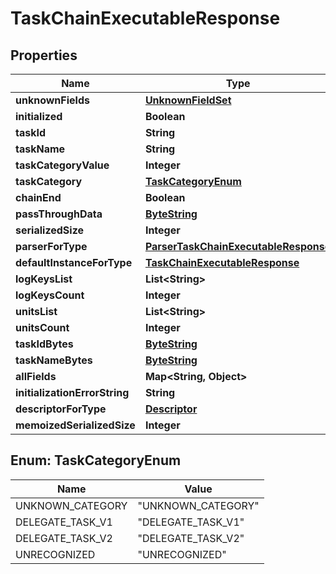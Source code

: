 # TaskChainExecutableResponse

## Properties
Name | Type | Description | Notes
------------ | ------------- | ------------- | -------------
**unknownFields** | [**UnknownFieldSet**](UnknownFieldSet.md) |  |  [optional]
**initialized** | **Boolean** |  |  [optional]
**taskId** | **String** |  |  [optional]
**taskName** | **String** |  |  [optional]
**taskCategoryValue** | **Integer** |  |  [optional]
**taskCategory** | [**TaskCategoryEnum**](#TaskCategoryEnum) |  |  [optional]
**chainEnd** | **Boolean** |  |  [optional]
**passThroughData** | [**ByteString**](ByteString.md) |  |  [optional]
**serializedSize** | **Integer** |  |  [optional]
**parserForType** | [**ParserTaskChainExecutableResponse**](ParserTaskChainExecutableResponse.md) |  |  [optional]
**defaultInstanceForType** | [**TaskChainExecutableResponse**](TaskChainExecutableResponse.md) |  |  [optional]
**logKeysList** | **List&lt;String&gt;** |  |  [optional]
**logKeysCount** | **Integer** |  |  [optional]
**unitsList** | **List&lt;String&gt;** |  |  [optional]
**unitsCount** | **Integer** |  |  [optional]
**taskIdBytes** | [**ByteString**](ByteString.md) |  |  [optional]
**taskNameBytes** | [**ByteString**](ByteString.md) |  |  [optional]
**allFields** | **Map&lt;String, Object&gt;** |  |  [optional]
**initializationErrorString** | **String** |  |  [optional]
**descriptorForType** | [**Descriptor**](Descriptor.md) |  |  [optional]
**memoizedSerializedSize** | **Integer** |  |  [optional]

<a name="TaskCategoryEnum"></a>
## Enum: TaskCategoryEnum
Name | Value
---- | -----
UNKNOWN_CATEGORY | &quot;UNKNOWN_CATEGORY&quot;
DELEGATE_TASK_V1 | &quot;DELEGATE_TASK_V1&quot;
DELEGATE_TASK_V2 | &quot;DELEGATE_TASK_V2&quot;
UNRECOGNIZED | &quot;UNRECOGNIZED&quot;
